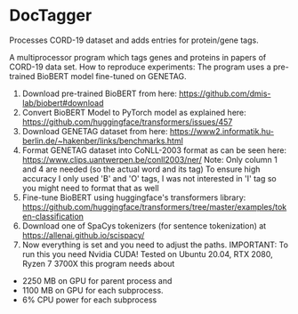 # DocTagger
Processes CORD-19 dataset and adds entries for protein/gene tags.

A multiprocessor program which tags genes and proteins in papers of CORD-19 data set.
How to reproduce experiments:
The program uses a pre-trained BioBERT model fine-tuned on GENETAG.
1. Download pre-trained BioBERT from here: https://github.com/dmis-lab/biobert#download
2. Convert BioBERT Model to PyTorch model as explained here: https://github.com/huggingface/transformers/issues/457
3. Download GENETAG dataset from here: https://www2.informatik.hu-berlin.de/~hakenber/links/benchmarks.html
4. Format GENETAG dataset into CoNLL-2003 format as can be seen here: https://www.clips.uantwerpen.be/conll2003/ner/
   Note: Only column 1 and 4 are needed (so the actual word and its tag)
   To ensure high accuracy I only used 'B' and 'O' tags,
   I was not interested in 'I' tag so you might need to format that as well
5. Fine-tune BioBERT using huggingface's transformers library: https://github.com/huggingface/transformers/tree/master/examples/token-classification
6. Download one of SpaCys tokenizers (for sentence tokenization) at https://allenai.github.io/scispacy/
7. Now everything is set and you need to adjust the paths.
IMPORTANT: To run this you need Nvidia CUDA!
Tested on Ubuntu 20.04, RTX 2080, Ryzen 7 3700X this program needs about
- 2250 MB on GPU for parent process and
- 1100 MB on GPU for each subprocess.
- 6% CPU power for each subprocess
